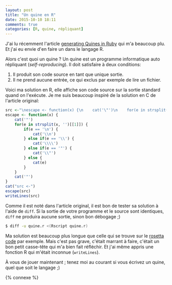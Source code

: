 ```yaml
---
layout: post
title: "Un quine en R"
date: 2015-10-10 18:11
comments: true
categories: [R, quine, répliquant]
---
```


J'ai lu récemment l'article [generating Quines in Ruby](http://blog.chaps.io/2015/10/01/generating-quines-in-ruby.html) qui m'a beaucoup plu. Et j'ai eu envie d'en faire un dans le langage R.

Alors c'est quoi un quine ? Un quine est un programme informatique
auto répliquant (*self-reproducing*).  Il doit satisfaire à deux conditions:

1. Il produit son code source en tant que unique sortie.
2. Il ne prend aucune entrée, ce qui exclus par exemple de lire un fichier.

<!-- more -->

Voici ma solution en R, elle affiche son code source sur la sortie standard
quand on l'exécute. Je me suis beaucoup inspiré de la solution en C de l'article
original:

``` r quine.r
src <-"\nescape <- function(x) {\n    cat('\"')\n    for(e in strsplit(x, '')[[1]]) {\n        if(e == '\\n') {\n            cat('\\\\n')\n        } else if(e == '\\\\') {\n            cat('\\\\\\\\')\n        } else if(e == '\"') {\n            cat('\\\\\"')\n        } else {\n            cat(e)\n        }\n    }\n    cat('\"')\n}\ncat(\"src <-\")\nescape(src)\nwriteLines(src)"
escape <- function(x) {
    cat('"')
    for(e in strsplit(x, '')[[1]]) {
        if(e == '\n') {
            cat('\\n')
        } else if(e == '\\') {
            cat('\\\\')
        } else if(e == '"') {
            cat('\\"')
        } else {
            cat(e)
        }
    }
    cat('"')
}
cat("src <-")
escape(src)
writeLines(src)
```

Comme il est noté dans l'article original, il est bon de tester sa solution à
l'aide de `diff`. Si la sortie de votre programme et le source sont identiques,
`diff` ne produira aucune sortie, sinon bon débogage ;)

``` bash
$ diff -u quine.r <(Rscript quine.r)
```

Ma solution est beaucoup plus longue que celle qui se trouve sur le [rosetta code](http://rosettacode.org/wiki/Quine#R) par exemple. Mais c'est pas grave, c'était marrant à faire, c'était un bon petit casse-tête qui m'a bien fait réfléchir. Et j'ai même appris une fonction R qui m'était inconnue (`writeLines`).

À vous de jouer maintenant ; tenez moi au courant si vous écrivez un quine, quel
que soit le langage ;)

{% connexe %}
